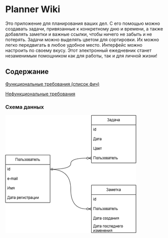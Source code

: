 # Planner Wiki
Это приложение для планирования ваших дел. С его помощью можно создавать задачи, привязанные к конкретному дню и времени, а также добавлять заметки и важные ссылки, чтобы ничего не забыть и не потерять. Задачи можно выделять цветом для сортировки. Их можно легко передвигать в любое удобное место. Интерфейс можно настроить по своему вкусу. Этот электронный ежедневник станет незаменимым помощником как для работы, так и для личной жизни!

## Содержание
[Функциональные требования (список фич)](docs/features.md)

[Нефункциональные требования](docs/requirements.md)

### Схема данных
![Логическая схема данных](schemes/Схема_данных.drawio.png)
